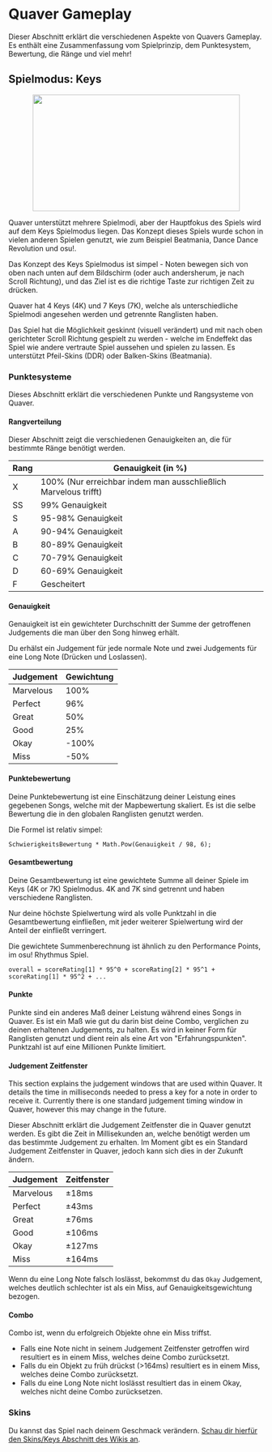 # Quaver Gameplay

Dieser Abschnitt erklärt die verschiedenen Aspekte von Quavers Gameplay. Es enthält eine Zusammenfassung vom Spielprinzip, dem Punktesystem, Bewertung, die Ränge und viel mehr!

## Spielmodus: Keys

<p align="center">
  <img src="https://i.imgur.com/F93JRWw.png" width="409px" height="230px">
</p>


Quaver unterstützt mehrere Spielmodi, aber der Hauptfokus des Spiels wird auf dem Keys Spielmodus liegen. Das Konzept dieses Spiels wurde schon in vielen anderen Spielen genutzt, wie zum Beispiel Beatmania, Dance Dance Revolution und osu!.

Das Konzept des Keys Spielmodus ist simpel - Noten bewegen sich von oben nach unten auf dem Bildschirm (oder auch andersherum, je nach Scroll Richtung), und das Ziel ist es die richtige Taste zur richtigen Zeit zu drücken. 

Quaver hat 4 Keys (4K) und 7 Keys (7K), welche als unterschiedliche Spielmodi angesehen werden und getrennte Ranglisten haben.

Das Spiel hat die Möglichkeit geskinnt (visuell verändert) und mit nach oben gerichteter Scroll Richtung gespielt zu werden - welche im Endeffekt das Spiel wie andere vertraute Spiel aussehen und spielen zu lassen. Es unterstützt Pfeil-Skins (DDR) oder Balken-Skins (Beatmania).

### Punktesysteme

Dieses Abschnitt erklärt die verschiedenen Punkte und Rangsysteme von Quaver.

#### Rangverteilung

Dieser Abschnitt zeigt die verschiedenen Genauigkeiten an, die für bestimmte Ränge benötigt werden.

| Rang | Genauigkeit (in %)                                                  |
|-------|------------------------------------------------------------|
| X     | 100% (Nur erreichbar indem man ausschließlich Marvelous trifft) |
| SS    | 99% Genauigkeit                                         |
| S     | 95-98% Genauigkeit                                         |
| A     | 90-94% Genauigkeit                                         |
| B     | 80-89% Genauigkeit                                         |
| C     | 70-79% Genauigkeit                                         |
| D     | 60-69% Genauigkeit                                         |
| F     | Gescheitert                                      |

#### Genauigkeit

Genauigkeit ist ein gewichteter Durchschnitt der Summe der getroffenen Judgements die man über den Song hinweg erhält.

Du erhälst ein Judgement für jede normale Note und zwei Judgements für eine Long Note (Drücken und Loslassen).

| Judgement | Gewichtung                                            |
|-------|------------------------------------------------------------|
|  Marvelous    | 100% |
|  Perfect    | 96% |
|  Great    | 50% |
|  Good    | 25% |
|  Okay    | -100% |
|  Miss   | -50% |

#### Punktebewertung

Deine Punktebewertung ist eine Einschätzung deiner Leistung eines gegebenen Songs, welche mit der Mapbewertung skaliert. Es ist die selbe Bewertung die in den globalen Ranglisten genutzt werden.

Die Formel ist relativ simpel:

`SchwierigkeitsBewertung * Math.Pow(Genauigkeit / 98, 6);`

#### Gesamtbewertung

Deine Gesamtbewertung ist eine gewichtete Summe all deiner Spiele im Keys (4K or 7K) Spielmodus. 4K and 7K sind getrennt und haben verschiedene Ranglisten.

Nur deine höchste Spielwertung wird als volle Punktzahl in die Gesamtbewertung einfließen, mit jeder weiterer Spielwertung wird der Anteil der einfließt verringert.

Die gewichtete Summenberechnung ist ähnlich zu den Performance Points, im osu! Rhythmus Spiel.

`overall = scoreRating[1] * 95^0 + scoreRating[2] * 95^1 + scoreRating[1] * 95^2 + ...`

#### Punkte

Punkte sind ein anderes Maß deiner Leistung während eines Songs in Quaver. Es ist ein Maß wie gut du darin bist deine Combo, verglichen zu deinen erhaltenen Judgements, zu halten. Es wird in keiner Form für Ranglisten genutzt und dient rein als eine Art von "Erfahrungspunkten". Punktzahl ist auf eine Millionen Punkte limitiert.

#### Judgement Zeitfenster

This section explains the judgement windows that are used within Quaver. It details the time in milliseconds needed to press a key for a note in order to receive it. Currently there is one standard judgement timing window in Quaver, however this may change in the future.

Dieser Abschnitt erklärt die Judgement Zeitfenster die in Quaver genutzt werden. Es gibt die Zeit in Millisekunden an, welche benötigt werden um das bestimmte Judgement zu erhalten. Im Moment gibt es ein Standard Judgement Zeitfenster in Quaver, jedoch kann sich dies in der Zukunft ändern.

| Judgement | Zeitfenster                                  |
|-------|------------------------------------------------------------|
|  Marvelous    | ±18ms |
|  Perfect    | ±43ms |
|  Great    | ±76ms |
|  Good    | ±106ms |
|  Okay    | ±127ms |
|  Miss   | ±164ms |

Wenn du eine Long Note falsch loslässt, bekommst du das `Okay` Judgement, welches deutlich schlechter ist als ein Miss, auf Genauigkeitsgewichtung bezogen.

#### Combo

Combo ist, wenn du erfolgreich Objekte ohne ein Miss triffst.

* Falls eine Note nicht in seinem Judgement Zeitfenster getroffen wird resultiert es in einem Miss, welches deine Combo zurücksetzt.
* Falls du ein Objekt zu früh drückst (>164ms) resultiert es in einem Miss, welches deine Combo zurücksetzt.
* Falls du eine Long Note nicht loslässt resultiert das in einem Okay, welches nicht deine Combo zurücksetzen.

### Skins

Du kannst das Spiel nach deinem Geschmack verändern. [Schau dir hierfür den Skins/Keys Abschnitt des Wikis an](/Skins/Keys).
